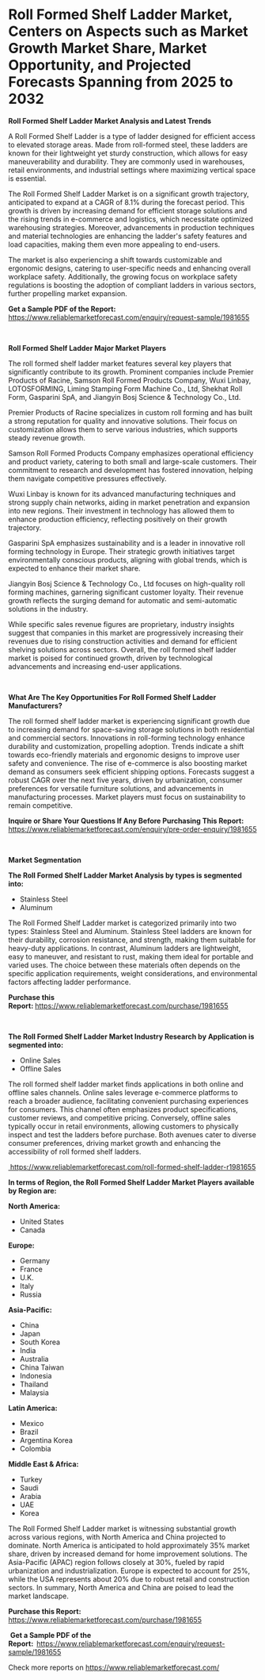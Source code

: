 <p><h1>Roll Formed Shelf Ladder Market, Centers on Aspects such as Market Growth Market Share, Market Opportunity, and Projected Forecasts Spanning from 2025 to 2032</h1></p><p><strong>Roll Formed Shelf Ladder Market Analysis and Latest Trends</strong></p>
<p><p>A Roll Formed Shelf Ladder is a type of ladder designed for efficient access to elevated storage areas. Made from roll-formed steel, these ladders are known for their lightweight yet sturdy construction, which allows for easy maneuverability and durability. They are commonly used in warehouses, retail environments, and industrial settings where maximizing vertical space is essential.</p><p>The Roll Formed Shelf Ladder Market is on a significant growth trajectory, anticipated to expand at a CAGR of 8.1% during the forecast period. This growth is driven by increasing demand for efficient storage solutions and the rising trends in e-commerce and logistics, which necessitate optimized warehousing strategies. Moreover, advancements in production techniques and material technologies are enhancing the ladder's safety features and load capacities, making them even more appealing to end-users.</p><p>The market is also experiencing a shift towards customizable and ergonomic designs, catering to user-specific needs and enhancing overall workplace safety. Additionally, the growing focus on workplace safety regulations is boosting the adoption of compliant ladders in various sectors, further propelling market expansion.</p></p>
<p><strong>Get a Sample PDF of the Report:&nbsp;</strong> <a href="https://www.reliablemarketforecast.com/enquiry/request-sample/1981655?utm_campaign=1899&utm_medium=2&utm_source=Github&utm_content=ia&utm_term=02032025&utm_id=roll-formed-shelf-ladder">https://www.reliablemarketforecast.com/enquiry/request-sample/1981655</a></p>
<p>&nbsp;</p>
<p><strong>Roll Formed Shelf Ladder Major Market Players</strong></p>
<p><p>The roll formed shelf ladder market features several key players that significantly contribute to its growth. Prominent companies include Premier Products of Racine, Samson Roll Formed Products Company, Wuxi Linbay, LOTOSFORMING, Liming Stamping Form Machine Co., Ltd, Shekhat Roll Form, Gasparini SpA, and Jiangyin Bosj Science & Technology Co., Ltd. </p><p>Premier Products of Racine specializes in custom roll forming and has built a strong reputation for quality and innovative solutions. Their focus on customization allows them to serve various industries, which supports steady revenue growth. </p><p>Samson Roll Formed Products Company emphasizes operational efficiency and product variety, catering to both small and large-scale customers. Their commitment to research and development has fostered innovation, helping them navigate competitive pressures effectively.</p><p>Wuxi Linbay is known for its advanced manufacturing techniques and strong supply chain networks, aiding in market penetration and expansion into new regions. Their investment in technology has allowed them to enhance production efficiency, reflecting positively on their growth trajectory.</p><p>Gasparini SpA emphasizes sustainability and is a leader in innovative roll forming technology in Europe. Their strategic growth initiatives target environmentally conscious products, aligning with global trends, which is expected to enhance their market share.</p><p>Jiangyin Bosj Science & Technology Co., Ltd focuses on high-quality roll forming machines, garnering significant customer loyalty. Their revenue growth reflects the surging demand for automatic and semi-automatic solutions in the industry.</p><p>While specific sales revenue figures are proprietary, industry insights suggest that companies in this market are progressively increasing their revenues due to rising construction activities and demand for efficient shelving solutions across sectors. Overall, the roll formed shelf ladder market is poised for continued growth, driven by technological advancements and increasing end-user applications.</p></p>
<p>&nbsp;</p>
<p><strong>What Are The Key Opportunities For Roll Formed Shelf Ladder Manufacturers?</strong></p>
<p><p>The roll formed shelf ladder market is experiencing significant growth due to increasing demand for space-saving storage solutions in both residential and commercial sectors. Innovations in roll-forming technology enhance durability and customization, propelling adoption. Trends indicate a shift towards eco-friendly materials and ergonomic designs to improve user safety and convenience. The rise of e-commerce is also boosting market demand as consumers seek efficient shipping options. Forecasts suggest a robust CAGR over the next five years, driven by urbanization, consumer preferences for versatile furniture solutions, and advancements in manufacturing processes. Market players must focus on sustainability to remain competitive.</p></p>
<p><strong>Inquire or Share Your Questions If Any Before Purchasing This Report:</strong> <a href="https://www.reliablemarketforecast.com/enquiry/pre-order-enquiry/1981655?utm_campaign=1899&utm_medium=2&utm_source=Github&utm_content=ia&utm_term=02032025&utm_id=roll-formed-shelf-ladder">https://www.reliablemarketforecast.com/enquiry/pre-order-enquiry/1981655</a></p>
<p>&nbsp;</p>
<p><strong>Market Segmentation</strong></p>
<p><strong>The Roll Formed Shelf Ladder Market Analysis by types is segmented into:</strong></p>
<p><ul><li>Stainless Steel</li><li>Aluminum</li></ul></p>
<p><p>The Roll Formed Shelf Ladder market is categorized primarily into two types: Stainless Steel and Aluminum. Stainless Steel ladders are known for their durability, corrosion resistance, and strength, making them suitable for heavy-duty applications. In contrast, Aluminum ladders are lightweight, easy to maneuver, and resistant to rust, making them ideal for portable and varied uses. The choice between these materials often depends on the specific application requirements, weight considerations, and environmental factors affecting ladder performance.</p></p>
<p><strong>Purchase this Report:&nbsp;</strong><a href="https://www.reliablemarketforecast.com/purchase/1981655?utm_campaign=1899&utm_medium=2&utm_source=Github&utm_content=ia&utm_term=02032025&utm_id=roll-formed-shelf-ladder">https://www.reliablemarketforecast.com/purchase/1981655</a></p>
<p>&nbsp;</p>
<p><strong>The Roll Formed Shelf Ladder Market Industry Research by Application is segmented into:</strong></p>
<p><ul><li>Online Sales</li><li>Offline Sales</li></ul></p>
<p><p>The roll formed shelf ladder market finds applications in both online and offline sales channels. Online sales leverage e-commerce platforms to reach a broader audience, facilitating convenient purchasing experiences for consumers. This channel often emphasizes product specifications, customer reviews, and competitive pricing. Conversely, offline sales typically occur in retail environments, allowing customers to physically inspect and test the ladders before purchase. Both avenues cater to diverse consumer preferences, driving market growth and enhancing the accessibility of roll formed shelf ladders.</p></p>
<p><a href="https://www.reliablemarketforecast.com/roll-formed-shelf-ladder-r1981655?utm_campaign=1899&utm_medium=2&utm_source=Github&utm_content=ia&utm_term=02032025&utm_id=roll-formed-shelf-ladder">&nbsp;https://www.reliablemarketforecast.com/roll-formed-shelf-ladder-r1981655</a></p>
<p><strong>In terms of Region, the Roll Formed Shelf Ladder Market Players available by Region are:</strong></p>
<p>
    <p> <strong> North America: </strong>
        <ul>
            <li>United States</li>
            <li>Canada</li>
        </ul>
        </p> 
    <p> <strong> Europe: </strong>
        <ul>
            <li>Germany</li>
            <li>France</li>
            <li>U.K.</li>
            <li>Italy</li>
            <li>Russia</li>
        </ul>
        </p> 
    <p> <strong> Asia-Pacific: </strong>
        <ul>
            <li>China</li>
            <li>Japan</li>
            <li>South Korea</li>
            <li>India</li>
            <li>Australia</li>
            <li>China Taiwan</li>
            <li>Indonesia</li>
            <li>Thailand</li>
            <li>Malaysia</li>
        </ul>
        </p> 
    <p> <strong> Latin America: </strong>
        <ul>
            <li>Mexico</li>
            <li>Brazil</li>
            <li>Argentina Korea</li>
            <li>Colombia</li>
        </ul>
        </p> 
    <p> <strong> Middle East & Africa: </strong>
        <ul>
            <li>Turkey</li>
            <li>Saudi</li>
            <li>Arabia</li>
            <li>UAE</li>
            <li>Korea</li>
        </ul>
    </p>
    </p>
<p><p>The Roll Formed Shelf Ladder market is witnessing substantial growth across various regions, with North America and China projected to dominate. North America is anticipated to hold approximately 35% market share, driven by increased demand for home improvement solutions. The Asia-Pacific (APAC) region follows closely at 30%, fueled by rapid urbanization and industrialization. Europe is expected to account for 25%, while the USA represents about 20% due to robust retail and construction sectors. In summary, North America and China are poised to lead the market landscape.</p></p>
<p><strong>Purchase this Report: </strong><a href="https://www.reliablemarketforecast.com/purchase/1981655?utm_campaign=1899&utm_medium=2&utm_source=Github&utm_content=ia&utm_term=02032025&utm_id=roll-formed-shelf-ladder">https://www.reliablemarketforecast.com/purchase/1981655</a></p>
<p>&nbsp;<strong>Get a Sample PDF of the Report:&nbsp;&nbsp;</strong><a href="https://www.reliablemarketforecast.com/enquiry/request-sample/1981655?utm_campaign=1899&utm_medium=2&utm_source=Github&utm_content=ia&utm_term=02032025&utm_id=roll-formed-shelf-ladder">https://www.reliablemarketforecast.com/enquiry/request-sample/1981655</a></p>
<p><strong></strong></p>
<p>Check more reports on <a href="https://www.reliablemarketforecast.com/?utm_campaign=1899&utm_medium=2&utm_source=Github&utm_content=ia&utm_term=02032025&utm_id=roll-formed-shelf-ladder">https://www.reliablemarketforecast.com/</a></p>